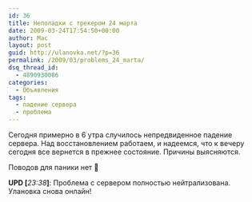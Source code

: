 ```yaml
---
id: 36
title: Неполадки с трекером 24 марта
date: 2009-03-24T17:54:50+00:00
author: Mac
layout: post
guid: http://ulanovka.net/?p=36
permalink: /2009/03/problems_24_marta/
dsq_thread_id:
  - 4890930086
categories:
  - Объявления
tags:
  - падение сервера
  - проблема
---
```

Сегодня примерно в 6 утра случилось непредвиденное падение сервера. Над восстановлением работаем, и надеемся, что к вечеру сегодня все вернется в прежнее состояние. Причины выясняются.

Поводов для паники нет 🙂

**UPD [**_23:38_**]**: Проблема с сервером полностью нейтрализована. Улановка снова онлайн!